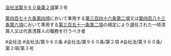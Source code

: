 [会社法第９６０条第２項](会社法＿＿＿＿第９６０条第２項)第３号

[第四百七十九条第四項](会社法＿＿＿＿第４７９条第４項)において準用する[第三百四十六条第二項](会社法＿＿＿＿第３４６条第２項)又は[第四百八十三条第六項](会社法＿＿＿＿第４８３条第６項)において準用する[第三百五十一条第二項](会社法＿＿＿＿第３５１条第２項)の規定により選任された一時清算人又は代表清算人の職務を行うべき者


#会社法
#会社法/第９６０条
#会社法/第９６０条/第２項
#会社法/第９６０条/第２項/第３号
